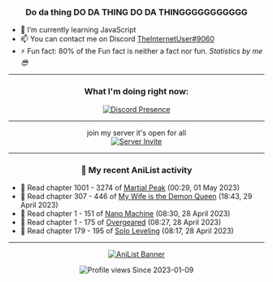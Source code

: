 <div align="center">

### Do da thing DO DA THING DO DA THINGGGGGGGGGGG
</div>

- 🌱 I’m currently learning JavaScript
- 📫 You can contact me on Discord [TheInternetUser#9060](https://discord.com/users/534117072796385300)
- ⚡ Fun fact: 80% of the Fun fact is neither a fact nor fun. _Statistics by me 😎_
<hr>

<div align="center">

### What I'm doing right now:
[![Discord Presence](https://lanyard.cnrad.dev/api/534117072796385300)](https://discord.com/users/534117072796385300)
<hr>

join my server it's open for all <br>
[![Server Invite](https://invidget.switchblade.xyz/bfYgVHxrSs)](https://discord.gg/bfYgVHxrSs)

<hr>
  
### 🌸 My recent AniList activity

</div>

<!-- ANILIST_ACTIVITY:start -->

-   📖 Read chapter 1001 - 3274 of [Martial Peak](https://anilist.co/manga/104494) (00:29, 01 May 2023)
-   📖 Read chapter 307 - 446 of [My Wife is the Demon Queen](https://anilist.co/manga/107966) (18:43, 29 April 2023)
-   📖 Read chapter 1 - 151 of [Nano Machine](https://anilist.co/manga/120980) (08:30, 28 April 2023)
-   📖 Read chapter 1 - 175 of [Overgeared](https://anilist.co/manga/117460) (08:27, 28 April 2023)
-   📖 Read chapter 179 - 195 of [Solo Leveling](https://anilist.co/manga/105398) (08:17, 28 April 2023)

<!-- ANILIST_ACTIVITY:end -->
<hr>

<div align="center">

[![AniList Banner](https://img.anili.st/User/929966)](https://anilist.co/user/TheInternetUser)

![Profile views](https://gpvc.arturio.dev/TheInternetUse7) Since 2023-01-09

</div>
